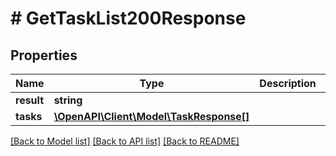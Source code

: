 # # GetTaskList200Response

## Properties

Name | Type | Description | Notes
------------ | ------------- | ------------- | -------------
**result** | **string** |  | [optional]
**tasks** | [**\OpenAPI\Client\Model\TaskResponse[]**](TaskResponse.md) |  | [optional]

[[Back to Model list]](../../README.md#models) [[Back to API list]](../../README.md#endpoints) [[Back to README]](../../README.md)
